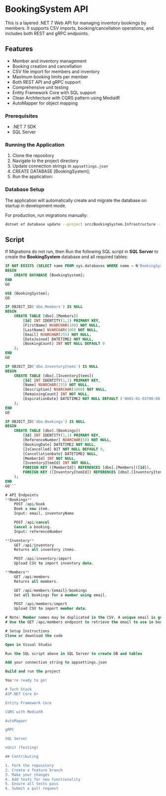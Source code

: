 # BookingSystem API

This is a layered .NET 7 Web API for managing inventory bookings by members. It supports CSV imports, booking/cancellation operations, and includes both REST and gRPC endpoints.

## Features

- Member and inventory management
- Booking creation and cancellation
- CSV file import for members and inventory
- Maximum booking limits per member
- Both REST API and gRPC support
- Comprehensive unit testing
- Entity Framework Core with SQL support
- Clean Architecture with CQRS pattern using MediatR
- AutoMapper for object mapping

### Prerequisites

- .NET 7 SDK
- SQL Server

### Running the Application

1. Clone the repository
2. Navigate to the project directory
3. Update connection strings in `appsettings.json`
4. CREATE DATABASE [BookingSystem];
5. Run the application:


### Database Setup

The application will automatically create and migrate the database on startup in development mode.

For production, run migrations manually:

```bash
dotnet ef database update --project src/BookingSystem.Infrastructure --startup-project src/BookingSystem.API
```

## Script

If Migrations do not run, then Run the following SQL script in **SQL Server** to create the **BookingSystem** database and all required tables:

```sql
IF NOT EXISTS (SELECT name FROM sys.databases WHERE name = N'BookingSystem')
BEGIN
    CREATE DATABASE [BookingSystem];
END
GO

USE [BookingSystem];
GO

IF OBJECT_ID('dbo.Members') IS NULL
BEGIN
    CREATE TABLE [dbo].[Members](
        [Id] INT IDENTITY(1,1) PRIMARY KEY,
        [FirstName] NVARCHAR(100) NOT NULL,
        [LastName] NVARCHAR(100) NOT NULL,
        [Email] NVARCHAR(255) NOT NULL,
        [DateJoined] DATETIME2 NOT NULL,
        [BookingCount] INT NOT NULL DEFAULT 0
    );
END
GO

IF OBJECT_ID('dbo.InventoryItems') IS NULL
BEGIN
    CREATE TABLE [dbo].[InventoryItems](
        [Id] INT IDENTITY(1,1) PRIMARY KEY,
        [Name] NVARCHAR(255) NOT NULL,
        [Description] NVARCHAR(1000) NOT NULL,
        [RemainingCount] INT NOT NULL,
        [ExpirationDate] DATETIME2 NOT NULL DEFAULT ('0001-01-01T00:00:00.0000000')
    );
END
GO

IF OBJECT_ID('dbo.Bookings') IS NULL
BEGIN
    CREATE TABLE [dbo].[Bookings](
        [Id] INT IDENTITY(1,1) PRIMARY KEY,
        [ReferenceNumber] NVARCHAR(50) NOT NULL,
        [BookingDate] DATETIME2 NOT NULL,
        [IsCancelled] BIT NOT NULL DEFAULT 0,
        [CancellationDate] DATETIME2 NULL,
        [MemberId] INT NOT NULL,
        [InventoryItemId] INT NOT NULL,
        FOREIGN KEY ([MemberId]) REFERENCES [dbo].[Members]([Id]),
        FOREIGN KEY ([InventoryItemId]) REFERENCES [dbo].[InventoryItems]([Id])
    );
END
GO```

# API Endpoints
**Bookings**
	POST /api/book
	Book a new item.
	Input: email, inventoryName

	POST /api/cancel
	Cancel a booking.
	Input: referenceNumber

**Inventory**
	GET /api/inventory
	Returns all inventory items.

	POST /api/inventory/import
	Upload CSV to import inventory data.

**Members**
	GET /api/members
	Returns all members.

	GET /api/members/{email}/bookings
	Get all bookings for a member using email.

	POST /api/members/import
	Upload CSV to import member data.

# Note: Member names may be duplicated in the CSV. A unique email is generated automatically for each member.
# Use the GET /api/members endpoint to retrieve the email to use in bookings.

# Setup Instructions
Clone or download the code

Open in Visual Studio

Run the SQL script above in SQL Server to create DB and tables

Add your connection string to appsettings.json

Build and run the project

You're ready to go!

# Tech Stack
ASP.NET Core 6+

Entity Framework Core

CQRS with MediatR

AutoMapper

gRPC

SQL Server

xUnit (Testing)

## Contributing

1. Fork the repository
2. Create a feature branch
3. Make your changes
4. Add tests for new functionality
5. Ensure all tests pass
6. Submit a pull request